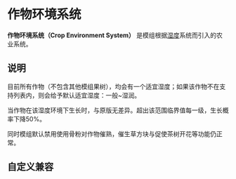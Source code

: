 # 作物环境系统

**作物环境系统（Crop Environment System）**
是模组根据[湿度](humid.md#湿度)系统而引入的农业系统。

## 说明

目前所有作物（不包含其他模组果树），均会有一个适宜湿度；如果该作物不在支持列表内，则会给予默认适宜湿度：一般~湿润。

当作物在该湿度环境下生长时，与原版无差异。超出该范围临界值每一级，生长概率下降50%。

同时模组默认禁用使用骨粉对作物催熟，催生草方块与促使茶树开花等功能仍正常。

## 自定义兼容




